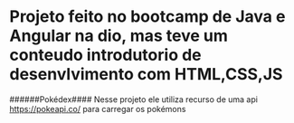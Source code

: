 # Projeto feito no bootcamp de Java e Angular na dio, mas teve um conteudo introdutorio de desenvlvimento com HTML,CSS,JS

######Pokédex####
Nesse projeto ele utiliza recurso de uma api https://pokeapi.co/ para carregar os pokémons